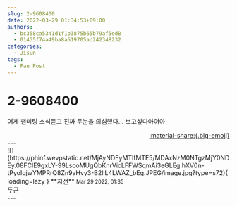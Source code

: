 ```yaml
---
slug: 2-9608400
date: 2022-03-29 01:34:53+09:00
authors:
  - bc358ca5341d1f1b3875b65b79af5ed8
  - 01435f74a49ba8a519705ad242348232
categories:
  - Jisun
tags:
  - Fan Post
---
```


# 2-9608400

<div class="post-container" markdown="1">
<div class="content-container md-sidebar__scrollwrap" markdown="1">

어제 팬미팅 소식듣고 진짜 두눈을 의심했다... 보고싶다아어아

</div>
</div>

<div style="text-align: right;" markdown="1">
<a href="https://weverse.io/fromis9/fanpost/2-9608400" style="text-align: right;">:material-share:{.big-emoji}</a>
</div>
---

<div class="comments-container md-sidebar__scrollwrap" markdown="1">
<div class="comment" markdown="1">
<div class='id-container' markdown="1">
![](https://phinf.wevpstatic.net/MjAyNDEyMTlfMTE5/MDAxNzM0NTgzMjY0NDEy.08FClE9gxLY-99LscoMUgQbKnrVicLFFWSqmAi3eGLEg.hXV0n-tPyoIqjwYMPRrQ8Zn9aHvy3-B2llL4LWAZ_bEg.JPEG/image.jpg?type=s72){ loading=lazy }
**<span class="artist">지선</span>** <small>Mar 29 2022, 01:35</small><br>
</div>
<div class='comment-body' markdown="1">
두근
</div>
</div>
</div>
---
